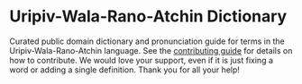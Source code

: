 
# Uripiv-Wala-Rano-Atchin Dictionary

Curated public domain dictionary and pronunciation guide for terms in the Uripiv-Wala-Rano-Atchin language. See the [contributing guide](https://github.com/drumworkteam/term/blob/make/.github/contributing.md) for details on how to contribute. We would love your support, even if it is just fixing a word or adding a single definition. Thank you for all your help!